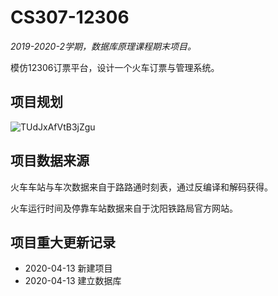 # CS307-12306
*2019-2020-2学期，数据库原理课程期末项目。*

模仿12306订票平台，设计一个火车订票与管理系统。

## 项目规划
![TUdJxAfVtB3jZgu](https://i.loli.net/2020/04/14/TUdJxAfVtB3jZgu.jpg)

## 项目数据来源
火车车站与车次数据来自于路路通时刻表，通过反编译和解码获得。

火车运行时间及停靠车站数据来自于沈阳铁路局官方网站。

## 项目重大更新记录
* 2020-04-13 新建项目
* 2020-04-13 建立数据库
